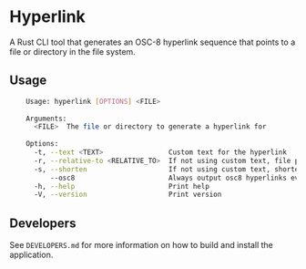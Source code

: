 # Hyperlink

A Rust CLI tool that generates an OSC-8 hyperlink sequence that points to a file or directory in the file system.

## Usage

```sh
    Usage: hyperlink [OPTIONS] <FILE>
    
    Arguments:
      <FILE>  The file or directory to generate a hyperlink for
    
    Options:      
      -t, --text <TEXT>                Custom text for the hyperlink
      -r, --relative-to <RELATIVE_TO>  If not using custom text, file path is relative to specified folder
      -s, --shorten                    If not using custom text, shorten the file path by using tilde
          --osc8                       Always output osc8 hyperlinks even if stdout is not a terminal
      -h, --help                       Print help
      -V, --version                    Print version
```

## Developers

See `DEVELOPERS.md` for more information on how to build and install the application.
